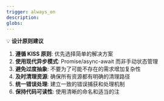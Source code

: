 ```yaml
---
trigger: always_on
description: 
globs: 
---
```

💡 **设计原则建议**
1. **遵循 KISS 原则**: 优先选择简单的解决方案
2. **使用现代异步模式**: Promise/async-await 而非手动状态管理
3. **避免过度抽象**: 不要为了可能不存在的需求增加复杂性
4. **及时清理资源**: 确保所有资源都有明确的清理路径
5. **统一错误处理**: 建立一致的错误捕获和处理机制
6. **保持代码可读性**: 使用清晰的命名和适当的注
